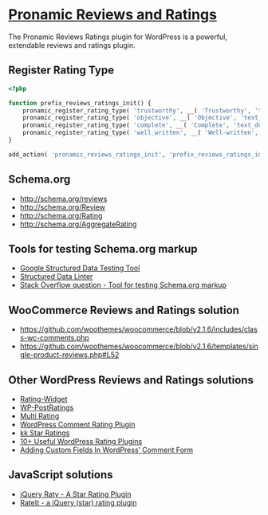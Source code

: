 # [Pronamic Reviews and Ratings](http://www.happywp.com/plugins/pronamic-reviews-ratings/)

The Pronamic Reviews Ratings plugin for WordPress is a powerful, extendable reviews and ratings plugin.


## Register Rating Type

```php
<?php

function prefix_reviews_ratings_init() {
	pronamic_register_rating_type( 'trustworthy', __( 'Trustworthy', 'text_domain' ) );
	pronamic_register_rating_type( 'objective', __( 'Objective', 'text_domain' ) );
	pronamic_register_rating_type( 'complete', __( 'Complete', 'text_domain' ) );
	pronamic_register_rating_type( 'well_written', __( 'Well-written', 'text_domain' ) );
}

add_action( 'pronamic_reviews_ratings_init', 'prefix_reviews_ratings_init' );

```


## Schema.org

*	http://schema.org/reviews
*	http://schema.org/Review
*	http://schema.org/Rating
*	http://schema.org/AggregateRating


## Tools for testing Schema.org markup

*	[Google Structured Data Testing Tool](http://www.google.nl/webmasters/tools/richsnippets)
*	[Structured Data Linter](http://linter.structured-data.org/)
*	[Stack Overflow question - Tool for testing Schema.org markup](http://stackoverflow.com/q/6496114)
	

## WooCommerce Reviews and Ratings solution

*	https://github.com/woothemes/woocommerce/blob/v2.1.6/includes/class-wc-comments.php
*	https://github.com/woothemes/woocommerce/blob/v2.1.6/templates/single-product-reviews.php#L52


## Other WordPress Reviews and Ratings solutions

*	[Rating-Widget](http://wordpress.org/plugins/rating-widget/)
*	[WP-PostRatings](http://wordpress.org/plugins/wp-postratings/)
*	[Multi Rating](http://wordpress.org/plugins/multi-rating/)
*	[WordPress Comment Rating Plugin](http://codecanyon.net/item/wordpress-comment-rating-plugin/6582710)
*	[kk Star Ratings](http://wordpress.org/plugins/kk-star-ratings/)
*	[10+ Useful WordPress Rating Plugins](http://www.tripwiremagazine.com/2012/10/wordpress-rating-plugins.html)
*	[Adding Custom Fields In WordPress’ Comment Form](http://wp.smashingmagazine.com/2012/05/08/adding-custom-fields-in-wordpress-comment-form/)

## JavaScript solutions

*	[jQuery Raty - A Star Rating Plugin](http://wbotelhos.com/raty)
*	[RateIt - a jQuery (star) rating plugin](http://rateit.codeplex.com/)
